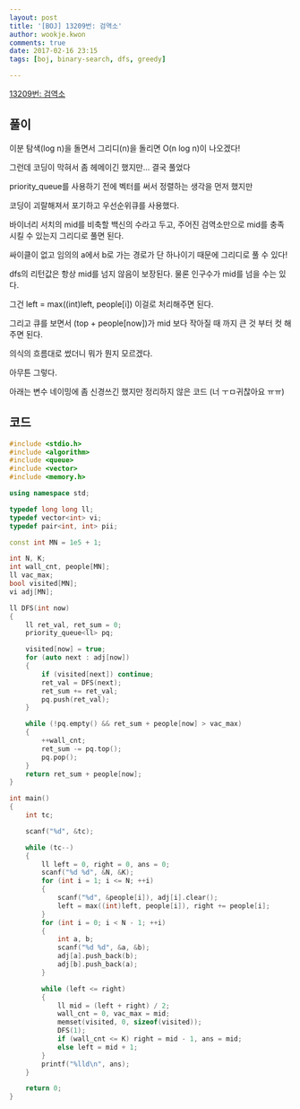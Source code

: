 ```yaml
---
layout: post
title: '[BOJ] 13209번: 검역소'
author: wookje.kwon
comments: true
date: 2017-02-16 23:15
tags: [boj, binary-search, dfs, greedy]

---
```


[13209번: 검역소](https://www.acmicpc.net/problem/13209)

## 풀이

이분 탐색(log n)을 돌면서 그리디(n)을 돌리면 O(n log n)이 나오겠다!  

그런데 코딩이 막혀서 좀 헤메이긴 했지만... 결국 풀었다  

priority_queue를 사용하기 전에 벡터를 써서 정렬하는 생각을 먼저 했지만  

코딩이 괴랄해져서 포기하고 우선순위큐를 사용했다.  

바이너리 서치의 mid를 비축할 백신의 수라고 두고, 주어진 검역소만으로 mid를 충족시킬 수 있는지 그리디로 풀면 된다.  

싸이클이 없고 임의의 a에서 b로 가는 경로가 단 하나이기 때문에 그리디로 풀 수 있다!  

dfs의 리턴값은 항상 mid를 넘지 않음이 보장된다. 물론 인구수가 mid를 넘을 수는 있다.  

그건 left = max((int)left, people[i]) 이걸로 처리해주면 된다.  

그리고 큐를 보면서 (top + people[now])가 mid 보다 작아질 때 까지 큰 것 부터 컷 해주면 된다.  

의식의 흐름대로 썼더니 뭐가 뭔지 모르겠다.  

아무튼 그렇다.  

아래는 변수 네이밍에 좀 신경쓰긴 했지만 정리하지 않은 코드 (너 ㅜㅁ귀찮아요 ㅠㅠ)

## 코드

```cpp
#include <stdio.h>
#include <algorithm>
#include <queue>
#include <vector>
#include <memory.h>

using namespace std;

typedef long long ll;
typedef vector<int> vi;
typedef pair<int, int> pii;

const int MN = 1e5 + 1;

int N, K;
int wall_cnt, people[MN];
ll vac_max;
bool visited[MN];
vi adj[MN];

ll DFS(int now)
{
	ll ret_val, ret_sum = 0;
	priority_queue<ll> pq;

	visited[now] = true;
	for (auto next : adj[now])
	{
		if (visited[next]) continue;
		ret_val = DFS(next);
		ret_sum += ret_val;
		pq.push(ret_val);
	}

	while (!pq.empty() && ret_sum + people[now] > vac_max)
	{
		++wall_cnt;
		ret_sum -= pq.top();
		pq.pop();
	}
	return ret_sum + people[now];
}

int main()
{
	int tc;

	scanf("%d", &tc);

	while (tc--)
	{
		ll left = 0, right = 0, ans = 0;
		scanf("%d %d", &N, &K);
		for (int i = 1; i <= N; ++i)
		{
			scanf("%d", &people[i]), adj[i].clear();
			left = max((int)left, people[i]), right += people[i];
		}
		for (int i = 0; i < N - 1; ++i)
		{
			int a, b;
			scanf("%d %d", &a, &b);
			adj[a].push_back(b);
			adj[b].push_back(a);
		}

		while (left <= right)
		{
			ll mid = (left + right) / 2;
			wall_cnt = 0, vac_max = mid;
			memset(visited, 0, sizeof(visited));
			DFS(1);
			if (wall_cnt <= K) right = mid - 1, ans = mid;
			else left = mid + 1;
		}
		printf("%lld\n", ans);
	}

	return 0;
}
```